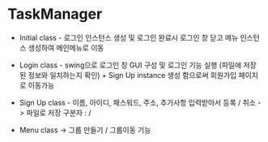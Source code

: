 # TaskManager


* Initial class - 로그인 인스턴스 생성 및 로그인 완료시 로그인 창 닫고 메뉴 인스턴스 생성하여 메인메뉴로 이동

* Login class - swing으로 로그인 창 GUI 구성 및 로그인 기능 실행 (파일에 저장된 정보와 일치하는지 확인) + Sign Up instance 생성 함으로써 회원가입 페이지로 이동가능 

* Sign Up class - 이름, 아이디, 패스워드, 주소, 추가사항 입력받아서 등록 / 취소 -> 파일로 저장 구분자 : /

* Menu class -> 그룹 만들기 / 그룹이동 기능
